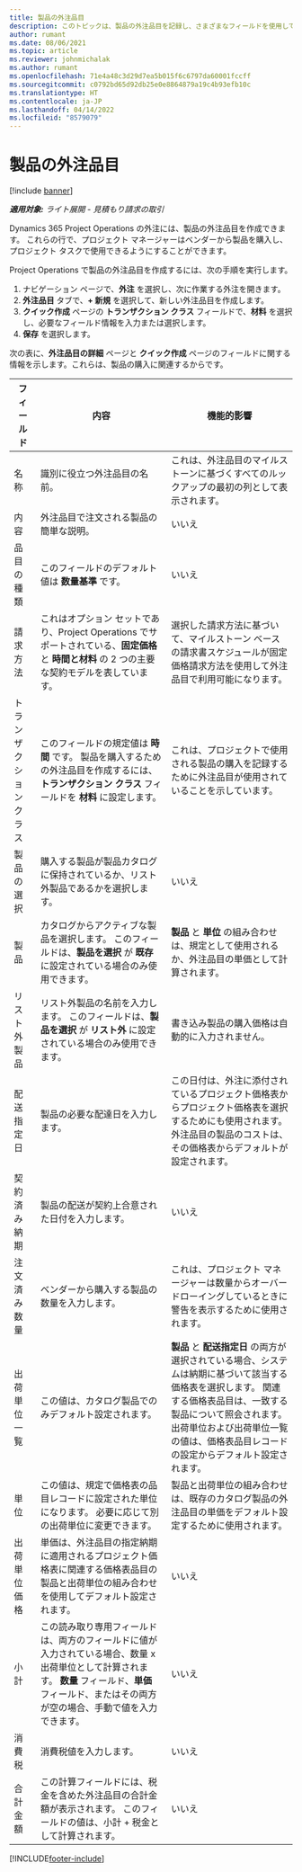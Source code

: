 ```yaml
---
title: 製品の外注品目
description: このトピックは、製品の外注品目を記録し、さまざまなフィールドを使用してベンダーからの製品購入を記録する方法を説明しています。
author: rumant
ms.date: 08/06/2021
ms.topic: article
ms.reviewer: johnmichalak
ms.author: rumant
ms.openlocfilehash: 71e4a48c3d29d7ea5b015f6c6797da60001fccff
ms.sourcegitcommit: c0792bd65d92db25e0e8864879a19c4b93efb10c
ms.translationtype: HT
ms.contentlocale: ja-JP
ms.lasthandoff: 04/14/2022
ms.locfileid: "8579079"
---
```

# <a name="subcontract-lines-for-products"></a>製品の外注品目

[!include [banner](../../includes/dataverse-preview.md)]

_**適用対象:** ライト展開 - 見積もり請求の取引_

Dynamics 365 Project Operations の外注には、製品の外注品目を作成できます。 これらの行で、プロジェクト マネージャーはベンダーから製品を購入し、プロジェクト タスクで使用できるようにすることができます。

Project Operations で製品の外注品目を作成するには、次の手順を実行します。

1. ナビゲーション ページで、**外注** を選択し、次に作業する外注を開きます。 
2. **外注品目** タブで、**+ 新規** を選択して、新しい外注品目を作成します。
3. **クイック作成** ページの **トランザクション クラス** フィールドで、**材料** を選択し、必要なフィールド情報を入力または選択します。 
4. **保存** を選択します。

次の表に、**外注品目の詳細** ページと **クイック作成** ページのフィールドに関する情報を示します。これらは、製品の購入に関連するからです。

| フィールド | 内容 | 機能的影響|
| ----- | ----------- | ----------- |
| 名称 | 識別に役立つ外注品目の名前。 |これは、外注品目のマイルストーンに基づくすべてのルックアップの最初の列として表示されます。
| 内容 | 外注品目で注文される製品の簡単な説明。 | いいえ​​ |
| 品目の種類 | このフィールドのデフォルト値は **数量基準** です。 |いいえ​​ |
| 請求方法 | これはオプション セットであり、Project Operations でサポートされている、**固定価格** と **時間と材料** の 2 つの主要な契約モデルを表しています。 | 選択した請求方法に基づいて、マイルストーン ベースの請求書スケジュールが固定価格請求方法を使用して外注品目で利用可能になります。 |
| トランザクション クラス |このフィールドの規定値は **時間** です。 製品を購入するための外注品目を作成するには、**トランザクション クラス** フィールドを **材料** に設定します。  | これは、プロジェクトで使用される製品の購入を記録するために外注品目が使用されていることを示しています。 |
| 製品の選択 | 購入する製品が製品カタログに保持されているか、リスト外製品であるかを選択します。 |いいえ​​ |
| 製品  | カタログからアクティブな製品を選択します。 このフィールドは、**製品を選択** が **既存** に設定されている場合のみ使用できます。 |**製品** と **単位** の組み合わせは、規定として使用されるか、外注品目の単価として計算されます。
| リスト外製品 | リスト外製品の名前を入力します。 このフィールドは、**製品を選択** が **リスト外** に設定されている場合のみ使用できます。  |書き込み製品の購入価格は自動的に入力されません。|
| 配送指定日 | 製品の必要な配達日を入力します。| この日付は、外注に添付されているプロジェクト価格表からプロジェクト価格表を選択するためにも使用されます。 外注品目の製品のコストは、その価格表からデフォルトが設定されます。 |
| 契約済み納期 | 製品の配送が契約上合意された日付を入力します。  |いいえ​​|
| 注文済み数量 | ベンダーから購入する製品の数量を入力します。| これは、プロジェクト マネージャーは数量からオーバー ドローイングしているときに警告を表示するために使用されます。|
| 出荷単位一覧  | この値は、カタログ製品でのみデフォルト設定されます。 |**製品** と **配送指定日** の両方が選択されている場合、システムは納期に基づいて該当する価格表を選択します。 関連する価格表品目は、一致する製品について照会されます。 出荷単位および出荷単位一覧の値は、価格表品目レコードの設定からデフォルト設定されます。 |
| 単位 | この値は、規定で価格表の品目レコードに設定された単位になります。 必要に応じて別の出荷単位に変更できます。| 製品と出荷単位の組み合わせは、既存のカタログ製品の外注品目の単価をデフォルト設定するために使用されます。 |
| 出荷単位価格 | 単価は、外注品目の指定納期に適用されるプロジェクト価格表に関連する価格表品目の製品と出荷単位の組み合わせを使用してデフォルト設定されます。  |いいえ​​ |
| 小計 | この読み取り専用フィールドは、両方のフィールドに値が入力されている場合、数量 x 出荷単位として計算されます。 **数量** フィールド、**単価** フィールド、またはその両方が空の場合、手動で値を入力できます。  |いいえ​​ |
| 消費税 | 消費税値を入力します。 |いいえ​​ |
| 合計金額 | この計算フィールドには、税金を含めた外注品目の合計金額が表示されます。 このフィールドの値は、小計 + 税金として計算されます。 |いいえ​​ |


[!INCLUDE[footer-include](../../includes/footer-banner.md)]
